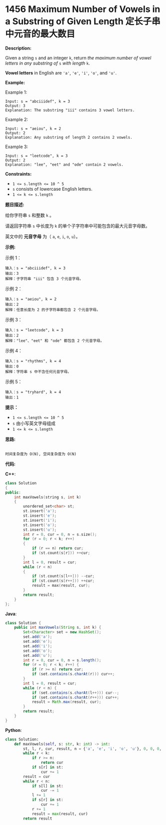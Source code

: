 # 1456 Maximum Number of Vowels in a Substring of Given Length 定长子串中元音的最大数目

__Description:__

Given a string  `s` and an integer  `k`, return _the maximum number of vowel letters in any substring of_  `s` _with length_  `k`.

__Vowel letters__ in English are  `'a'`,  `'e'`,  `'i'`,  `'o'`, and  `'u'`.

__Example:__

Example 1:

```text
Input: s = "abciiidef", k = 3
Output: 3
Explanation: The substring "iii" contains 3 vowel letters.
```

Example 2:

```text
Input: s = "aeiou", k = 2
Output: 2
Explanation: Any substring of length 2 contains 2 vowels.
```

Example 3:

```text
Input: s = "leetcode", k = 3
Output: 2
Explanation: "lee", "eet" and "ode" contain 2 vowels.
```

__Constraints:__

- `1 <= s.length <= 10 ^ 5`
- `s` consists of lowercase English letters.
- `1 <= k <= s.length`

__题目描述:__

给你字符串  `s` 和整数  `k` 。

请返回字符串  `s` 中长度为  `k` 的单个子字符串中可能包含的最大元音字母数。

英文中的 __元音字母__ 为（ `a`,  `e`,  `i`,  `o`,  `u`）。

__示例:__

示例 1：

```text
输入：s = "abciiidef", k = 3
输出：3
解释：子字符串 "iii" 包含 3 个元音字母。
```

示例 2：

```text
输入：s = "aeiou", k = 2
输出：2
解释：任意长度为 2 的子字符串都包含 2 个元音字母。
```

示例 3：

```text
输入：s = "leetcode", k = 3
输出：2
解释："lee"、"eet" 和 "ode" 都包含 2 个元音字母。
```

示例 4：

```text
输入：s = "rhythms", k = 4
输出：0
解释：字符串 s 中不含任何元音字母。
```

示例 5：

```text
输入：s = "tryhard", k = 4
输出：1
```

__提示：__

- `1 <= s.length <= 10 ^ 5`
- `s` 由小写英文字母组成
- `1 <= k <= s.length`

__思路:__

```text

时间复杂度为 O(N), 空间复杂度为 O(N)
```

__代码:__

__C++__:

```C++
class Solution 
{
public:
    int maxVowels(string s, int k) 
    {
        unordered_set<char> st;
        st.insert('a');
        st.insert('e');
        st.insert('i');
        st.insert('o');
        st.insert('u');
        int r = 0, cur = 0, n = s.size();
        for (r = 0; r < k; r++) 
        {
            if (r == n) return cur;
            if (st.count(s[r])) ++cur;
        }
        int l = 0, result = cur;
        while (r < n) 
        {
            if (st.count(s[l++])) --cur;
            if (st.count(s[r++])) ++cur;
            result = max(result, cur);
        }
        return result;
    }
};
```

__Java__:

```Java
class Solution {
    public int maxVowels(String s, int k) {
        Set<Character> set = new HashSet();
        set.add('a');
        set.add('e');
        set.add('i');
        set.add('o');
        set.add('u');
        int r = 0, cur = 0, n = s.length();
        for (r = 0; r < k; r++) {
            if (r >= n) return cur;
            if (set.contains(s.charAt(r))) cur++;
        }
        int l = 0, result = cur;
        while (r < n) {
            if (set.contains(s.charAt(l++))) cur--;
            if (set.contains(s.charAt(r++))) cur++;
            result = Math.max(result, cur);
        }
        return result;
    }
}
```

__Python__:

```Python
class Solution:
    def maxVowels(self, s: str, k: int) -> int:
        st, l, r, cur, result, n = {'a', 'e', 'i', 'o', 'u'}, 0, 0, 0, 0, len(s)
        while r < k:
            if r >= n:
                return cur
            if s[r] in st:
                cur += 1
        result = cur
        while r < n:
            if s[l] in st:
                cur -= 1
            l += 1
            if s[r] in st:
                cur += 1
            r += 1
            result = max(result, cur)
        return result
```
